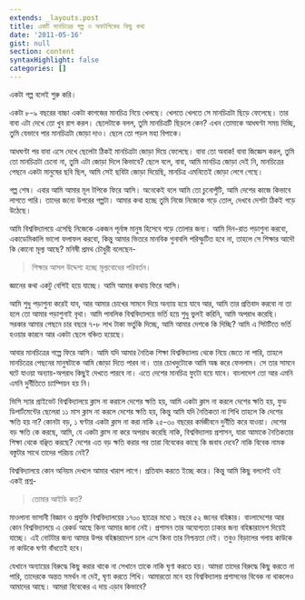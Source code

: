 ```yaml
---
extends: _layouts.post
title: একটি মানচিত্রের গল্প ও অফটপিকের কিছু কথা
date: '2011-05-16'
gist: null
section: content
syntaxHighlight: false
categories: []
---
```


একটা গল্প বলেই শুরু করি।

একটা ৮-৯ বছরের বাচ্চা একটা কাগজের মানচিত্র নিয়ে খেলছে। খেলতে খেলতে সে মানচিত্রটা ছিড়ে ফেলেছে। তার বাবা এটা দেখে তো খুব রাগ করল। ছেলেটাকে বলল, তুমি মানচিত্রটি ছিড়লে কেন? এখন তোমাকে আধঘণ্টা সময় দিচ্ছি, তুমি যেভাবে পার মানচিত্রটা জোড়া দাও। ছেলে তো পড়ল মহা বিপাকে।

আধঘণ্টা পর বাবা এসে দেখে ছেলেটা ঠিকই মানচিত্রটা জোড়া দিয়ে ফেলেছে। বাবা তো অবাক! বাবা জিজ্ঞেস করল, তুমি তো মানচিত্রটা চেনো না, তুমি এটা জোড়া দিলে কিভাবে? ছেলে বলে, বাবা, আমি মানচিত্র জোড়া দেই নি, মানচিত্রের পেছনে একটা মানুষের ছবি ছিল, আমি সেই ছবিটা জোড়া দিয়েছি, মানচিত্র এমনিতেই জোড়া লেগে গেছে।

গল্প শেষ। এবার আমি আমার মূল টপিকে ফিরে আসি। অনেকেই বলে আমি তো চুনোপুঁটি, আমি দেশের কাজে কিভাবে লাগতে পারি। তাদের জন্যে উপরের গল্পটা। আমার কথা হচ্ছে তুমি নিজে নিজেকে গড়ে তোল, দেখবে দেশটা ঠিকই গড়ে উঠেছে।

আমি বিশ্ববিদ্যালয়ে এসেছি নিজেকে একজন পূর্নাঙ্গ মানুষ হিসেবে গড়ে তোলার জন্য। আমি দিন-রাত পড়াশুনা করবো, একাডেমিকালি ভালো ফলাফল করবো, কিন্তু আমার ভিতরে মানবিক গুনাবলি পরিস্ফুটিত হবে না, তাহলে সে শিক্ষার আদৌ কি কোনো মূল্য আছে? মনিষী প্রমথ চৌধুরী বলেছেন-

> শিক্ষার আসল উদ্দেশ্য হচ্ছে মূল্যবোধের পরিবর্তন।

জ্ঞানের কথা একটু বেশিই হয়ে যাচ্ছে। আমি আমার কথায় ফিরে আসি।

আমি শুধু পড়াশুনা করেই যাব, আর আমার চোখের সামনে দিয়ে অন্যায় হয়ে যাবে আর, আমি তার প্রতিবাদ করবো না তা হলে তো আমার পড়াশুনাই বৃথা। আমি পাবলিক বিশ্ববিদ্যালয়ে ভর্তি হয়ে শুধু ভুলই করিনি, আমি অপরাধ করেছি। সরকার আমার পেছনে চার বছরে ৭-৮ লাখ টাকা ভর্তুকি দিচ্ছে, আমি আমার দেশকে কি দিচ্ছি? আমি এ সিটটিতে ভর্তি হওয়ার কারনে আর একটা ছেলে বঞ্চিত হয়েছে।

আবার মানচিত্রের গল্পে ফিরে আসি। আমি যদি আমার নৈতিক শিক্ষা বিশ্ববিদ্যালয় থেকে নিয়ে জেতে না পারি, তাহলে মানচিত্রের পেছনের মানুষটাকে আমি জোড়া দিতে পারব না। তার চোখদুটোকে আমি অন্ধ করে ফেললাম। সে তার সামনে ঘটে যাওয়া অন্যায়-অপরাধ কিছুই দেখতে পারবে না। এতে দেশের মানচিত্র ফুটো হয়ে যাবে। বাংলাদেশ তো আর এমনি এমনি দুর্নীতিতে চ্যাম্পিয়ন হয় নি।

ভিসি স্যার প্রাইভেট বিশ্ববিদ্যালয়ে ক্লাস না করালে দেশের ক্ষতি হয়, আমি একটা ক্লাস না করলে দেশের ক্ষতি হয়, ফুড ডিপার্টমেন্টের ছেলেরা ১১ মাস ক্লাস না করলে দেশের ক্ষতি হয়, কিন্তু আমি যদি নৈতিকতা না শিখি তাহলে কি দেশের ক্ষতি হয় না? কোনটা বড়, ১ ঘণ্টার একটা ক্লাস না করা নাকি ২৫-৩০ বছরের কর্মজীবনে দুর্নীতি করে যাওয়া। দেশের বড় ক্ষতি কে করছে, আমি, যে একটা ক্লাস না করে অপরাধ করেছি নাকি, বিশ্ববিদ্যালয় প্রশাসন, যারা আমাকে নৈতিকতার শিক্ষা থেকে বঞ্ছিত করছে? দেশের এত বড় ক্ষতি করার পর তারা বিবেকের কাছে কি জবাব দেবে? নাকি বিবেক নামক বস্তুটার সাথে তাদের পরিচয় নেই?

বিশ্ববিদ্যালয়ে কোন অনিয়ম দেখলে আমার খারাপ লাগে। প্রতিবাদ করতে ইচ্ছে করে। কিন্তু আমি কিছু বললেই ওই একই প্রশ্ন-

> তোমার আইডি কত?

মাওলানা ভাসানী বিজ্ঞান ও প্রযুক্তি বিশ্ববিদ্যালয়ের ১৭০০ ছাত্রের মধ্যে ১ বছরে ৫২ জনের বহিষ্কার। বাংলাদেশের আর কোন বিশ্ববিদ্যালয়ে এ রেকর্ড আছে কিনা আমার জানা নেই। প্রশাসন তার অযোগ্যতা ঢাকার জন্য বহিষ্কারাদেশ দিয়েই যাচ্ছে। এই নোটটার জন্য আমার উপর বহিষ্কারাদেশ চলে এসে কিনা তার নিশ্চয়তা নেই। তবুও বিড়ালের গলায় কাউকে না কাউকে ঘণ্টা বাঁধতেই হবে।

যেখানে অন্যায়ের বিরুদ্ধে কিছু করার থাকে না সেখানে তাকে নাকি ঘৃণা করতে হয়। আমরা তাদের বিরুদ্ধে কিছু করতে না পারি, তাদেরকে অন্তত সমর্থন না দেই, ঘৃণা করতে শিখি। আমারতো মনে হয় বিশ্ববিদ্যালয় প্রশাসনের বিবেক না থাকলেও আমাদের আছে। আমরা বিবেকের এ দায় এড়াব কিভাবে?
